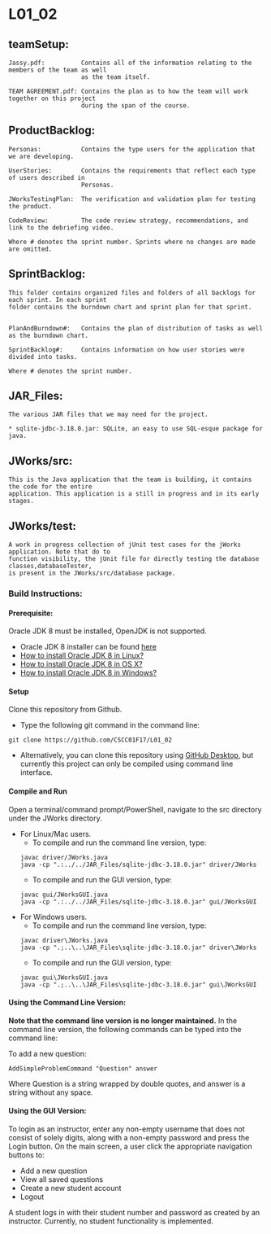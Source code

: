 # L01_02

## teamSetup:
 
    Jassy.pdf:          Contains all of the information relating to the members of the team as well
                        as the team itself.
                        
    TEAM AGREEMENT.pdf: Contains the plan as to how the team will work together on this project
                        during the span of the course.

## ProductBacklog:
    
    Personas:           Contains the type users for the application that we are developing.

    UserStories:        Contains the requirements that reflect each type of users described in 
                        Personas.

	JWorksTestingPlan:  The verification and validation plan for testing the product.

	CodeReview:         The code review strategy, recommendations, and link to the debriefing video.

    Where # denotes the sprint number. Sprints where no changes are made are omitted.
                        
## SprintBacklog:

    This folder contains organized files and folders of all backlogs for each sprint. In each sprint
	folder contains the burndown chart and sprint plan for that sprint.


    PlanAndBurndown#:   Contains the plan of distribution of tasks as well as the burndown chart.
    
    SprintBacklog#:     Contains information on how user stories were divided into tasks.

    Where # denotes the sprint number.


## JAR_Files:

    The various JAR files that we may need for the project.

    * sqlite-jdbc-3.18.0.jar: SQLite, an easy to use SQL-esque package for java.

## JWorks/src:              
    
    This is the Java application that the team is building, it contains the code for the entire 
    application. This application is a still in progress and in its early stages.

## JWorks/test:              
    
    A work in progress collection of jUnit test cases for the jWorks application. Note that do to
    function visibility, the jUnit file for directly testing the database classes,databaseTester,
    is present in the JWorks/src/database package.
    
### Build Instructions: 

#### Prerequisite:
Oracle JDK 8 must be installed, OpenJDK is not supported.
* Oracle JDK 8 installer can be found [here](http://www.oracle.com/technetwork/java/javase/downloads/jdk8-downloads-2133151.html) 
* [How to install Oracle JDK 8 in Linux?](https://docs.oracle.com/javase/8/docs/technotes/guides/install/linux_jdk.html)
* [How to install Oracle JDK 8 in OS X?](https://docs.oracle.com/javase/8/docs/technotes/guides/install/mac_jdk.html)
* [How to install Oracle JDK 8 in Windows?](https://docs.oracle.com/javase/8/docs/technotes/guides/install/windows_jdk_install.html)

#### Setup
Clone this repository from Github.
* Type the following git command in the command line:
```
git clone https://github.com/CSCC01F17/L01_02
```
* Alternatively, you can clone this repository using [GitHub Desktop](https://desktop.github.com/), but currently this project can only be compiled using command line interface.

#### Compile and Run
Open a terminal/command prompt/PowerShell, navigate to the src directory under the JWorks directory.

* For Linux/Mac users.
    * To compile and run the command line version, type:
	```
	javac driver/JWorks.java
	java -cp ".:../../JAR_Files/sqlite-jdbc-3.18.0.jar" driver/JWorks
	```
	* To compile and run the GUI version, type:
	```
	javac gui/JWorksGUI.java
	java -cp ".:../../JAR_Files/sqlite-jdbc-3.18.0.jar" gui/JWorksGUI
	```
* For Windows users.
	* To compile and run the command line version, type:
	```
	javac driver\JWorks.java
	java -cp ".;..\..\JAR_Files\sqlite-jdbc-3.18.0.jar" driver\JWorks
	```
	* To compile and run the GUI version, type:
	```
	javac gui\JWorksGUI.java
	java -cp ".;..\..\JAR_Files\sqlite-jdbc-3.18.0.jar" gui\JWorksGUI
	```	

#### Using the Command Line Version:

**Note that the command line version is no longer maintained.**
In the command line version, the following commands can be typed into the command line:

To add a new question:

```
AddSimpleProblemCommand "Question" answer
```

Where Question is a string wrapped by double quotes, and answer is a string without any space.


#### Using the GUI Version:
To login as an instructor, enter any non-empty username that does not consist of solely digits, along with a non-empty password and press the Login button.
On the main screen, a user click the appropriate navigation buttons to:

- Add a new question
- View all saved questions
- Create a new student account
- Logout

A student logs in with their student number and password as created by an instructor. Currently, no student functionality is implemented.

